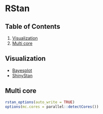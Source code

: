 # RStan

## Table of Contents
1. [Visualization](#visualization)
2. [Multi core](#multi-core)

## Visualization
* [Bayesplot](https://github.com/stan-dev/bayesplot)
* [ShinyStan](http://mc-stan.org/interfaces/shinystan)

## Multi core
```r
rstan_options(auto_write = TRUE)
options(mc.cores = parallel::detectCores())
```
